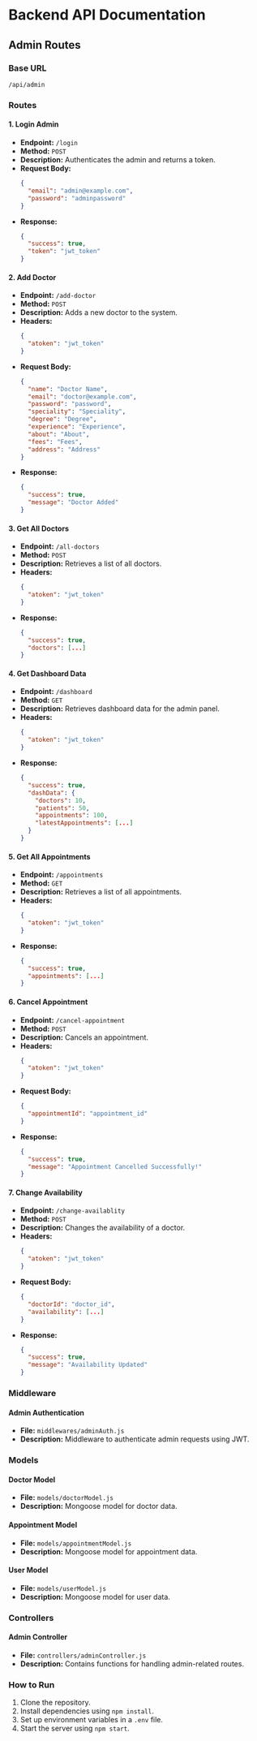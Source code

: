 # Backend API Documentation

## Admin Routes

### Base URL

`/api/admin`

### Routes

#### 1. Login Admin

- **Endpoint:** `/login`
- **Method:** `POST`
- **Description:** Authenticates the admin and returns a token.
- **Request Body:**
  ```json
  {
    "email": "admin@example.com",
    "password": "adminpassword"
  }
  ```
- **Response:**
  ```json
  {
    "success": true,
    "token": "jwt_token"
  }
  ```

#### 2. Add Doctor

- **Endpoint:** `/add-doctor`
- **Method:** `POST`
- **Description:** Adds a new doctor to the system.
- **Headers:**
  ```json
  {
    "atoken": "jwt_token"
  }
  ```
- **Request Body:**
  ```json
  {
    "name": "Doctor Name",
    "email": "doctor@example.com",
    "password": "password",
    "speciality": "Speciality",
    "degree": "Degree",
    "experience": "Experience",
    "about": "About",
    "fees": "Fees",
    "address": "Address"
  }
  ```
- **Response:**
  ```json
  {
    "success": true,
    "message": "Doctor Added"
  }
  ```

#### 3. Get All Doctors

- **Endpoint:** `/all-doctors`
- **Method:** `POST`
- **Description:** Retrieves a list of all doctors.
- **Headers:**
  ```json
  {
    "atoken": "jwt_token"
  }
  ```
- **Response:**
  ```json
  {
    "success": true,
    "doctors": [...]
  }
  ```

#### 4. Get Dashboard Data

- **Endpoint:** `/dashboard`
- **Method:** `GET`
- **Description:** Retrieves dashboard data for the admin panel.
- **Headers:**
  ```json
  {
    "atoken": "jwt_token"
  }
  ```
- **Response:**
  ```json
  {
    "success": true,
    "dashData": {
      "doctors": 10,
      "patients": 50,
      "appointments": 100,
      "latestAppointments": [...]
    }
  }
  ```

#### 5. Get All Appointments

- **Endpoint:** `/appointments`
- **Method:** `GET`
- **Description:** Retrieves a list of all appointments.
- **Headers:**
  ```json
  {
    "atoken": "jwt_token"
  }
  ```
- **Response:**
  ```json
  {
    "success": true,
    "appointments": [...]
  }
  ```

#### 6. Cancel Appointment

- **Endpoint:** `/cancel-appointment`
- **Method:** `POST`
- **Description:** Cancels an appointment.
- **Headers:**
  ```json
  {
    "atoken": "jwt_token"
  }
  ```
- **Request Body:**
  ```json
  {
    "appointmentId": "appointment_id"
  }
  ```
- **Response:**
  ```json
  {
    "success": true,
    "message": "Appointment Cancelled Successfully!"
  }
  ```

#### 7. Change Availability

- **Endpoint:** `/change-availablity`
- **Method:** `POST`
- **Description:** Changes the availability of a doctor.
- **Headers:**
  ```json
  {
    "atoken": "jwt_token"
  }
  ```
- **Request Body:**
  ```json
  {
    "doctorId": "doctor_id",
    "availability": [...]
  }
  ```
- **Response:**
  ```json
  {
    "success": true,
    "message": "Availability Updated"
  }
  ```

### Middleware

#### Admin Authentication

- **File:** `middlewares/adminAuth.js`
- **Description:** Middleware to authenticate admin requests using JWT.

### Models

#### Doctor Model

- **File:** `models/doctorModel.js`
- **Description:** Mongoose model for doctor data.

#### Appointment Model

- **File:** `models/appointmentModel.js`
- **Description:** Mongoose model for appointment data.

#### User Model

- **File:** `models/userModel.js`
- **Description:** Mongoose model for user data.

### Controllers

#### Admin Controller

- **File:** `controllers/adminController.js`
- **Description:** Contains functions for handling admin-related routes.

### How to Run

1. Clone the repository.
2. Install dependencies using `npm install`.
3. Set up environment variables in a `.env` file.
4. Start the server using `npm start`.
